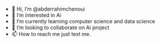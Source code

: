 - 👋 Hi, I’m @abderrahimchenoui
- 👀 I’m interested in Ai
- 🌱 I’m currently learning computer science and data science
- 💞️ I’m looking to collaborate on Ai project
- 📫 How to reach me just text me.

<!---
abderrahimchenoui/abderrahimchenoui is a ✨ special ✨ repository because its `README.md` (this file) appears on your GitHub profile.
You can click the Preview link to take a look at your changes.
--->
